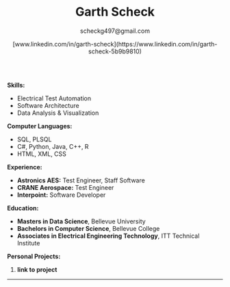 <h1 align="center">Garth Scheck</h1>
<p align="center">scheckg497@gmail.com</p>
<p align="center">[www.linkedin.com/in/garth-scheck](https://www.linkedin.com/in/garth-scheck-5b9b9810)</p>

<br />
<br />

**Skills:**
* Electrical Test Automation
* Software Architecture
* Data Analysis & Visualization

**Computer Languages:**
* SQL, PLSQL
* C#, Python, Java, C++, R
* HTML, XML, CSS
  
**Experience:**
* **Astronics AES:** Test Engineer, Staff Software
* **CRANE Aerospace:** Test Engineer
* **Interpoint:** Software Developer
  
**Education:**
* **Masters in Data Science**, Bellevue University
* **Bachelors in Computer Science**, Bellevue College
* **Associates in Electrical Engineering Technology**, ITT Technical Institute

**Personal Projects:**
1. **link to project**

---

